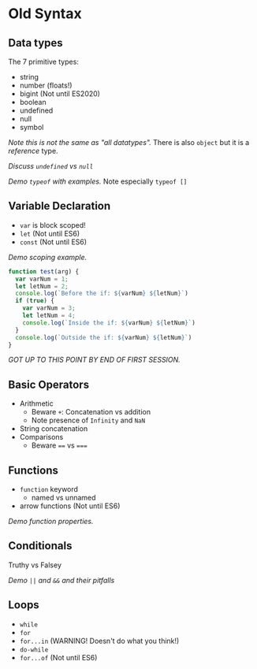 # Old Syntax

## Data types

The 7 primitive types:

- string
- number (floats!)
- bigint (Not until ES2020)
- boolean
- undefined
- null
- symbol

_Note this is not the same as "all datatypes"._
There is also `object` but it is a _reference_ type.

_Discuss `undefined` vs `null`_

_Demo `typeof` with examples._
Note especially `typeof []`

## Variable Declaration

- `var` is block scoped!
- `let` (Not until ES6)
- `const` (Not until ES6)

_Demo scoping example._

```js
function test(arg) {
  var varNum = 1;
  let letNum = 2;
  console.log(`Before the if: ${varNum} ${letNum}`)
  if (true) {
    var varNum = 3;
    let letNum = 4;
    console.log(`Inside the if: ${varNum} ${letNum}`)
  }
  console.log(`Outside the if: ${varNum} ${letNum}`)
} 
```

_GOT UP TO THIS POINT BY END OF FIRST SESSION._

## Basic Operators

- Arithmetic
  - Beware `+`: Concatenation vs addition
  - Note presence of `Infinity` and `NaN`
- String concatenation
- Comparisons
  - Beware `==` vs `===`

## Functions

- `function` keyword
  - named vs unnamed
- arrow functions (Not until ES6)

_Demo function properties._

## Conditionals

Truthy vs Falsey

_Demo `||` and `&&` and their pitfalls_

## Loops

- `while`
- `for`
- `for...in` (WARNING! Doesn't do what you think!)
- `do-while`
- `for...of` (Not until ES6)
